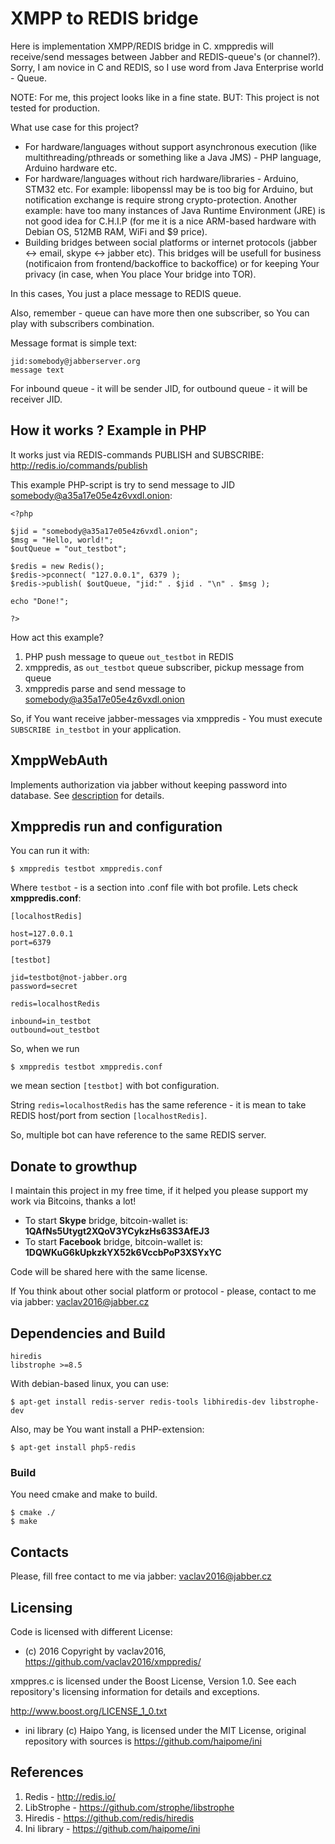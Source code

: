 # XMPP to REDIS bridge

Here is implementation XMPP/REDIS bridge in C. xmppredis will receive/send messages between Jabber and REDIS-queue's (or channel?). Sorry, I am novice in C and REDIS, so I use word from Java Enterprise world - Queue.

NOTE: For me, this project looks like in a fine state. BUT: This project is not tested for production.

What use case for this project?

* For hardware/languages without support asynchronous execution (like multithreading/pthreads or something like a Java JMS) - PHP language, Arduino hardware etc.
* For hardware/languages without rich hardware/libraries - Arduino, STM32 etc. For example: libopenssl may be is too big for Arduino, but notification exchange is require strong crypto-protection. Another example: have too many instances of Java Runtime Environment (JRE) is not good idea for C.H.I.P (for me it is a nice ARM-based hardware with Debian OS, 512MB RAM, WiFi and $9 price).
* Building bridges between social platforms or internet protocols (jabber <-> email, skype <-> jabber etc). This bridges will be usefull for business (notificaion from frontend/backoffice to backoffice) or for keeping Your privacy (in case, when You place Your bridge into TOR).

In this cases, You just a place message to REDIS queue.

Also, remember - queue can have more then one subscriber, so You can play with subscribers combination.

Message format is simple text:

    jid:somebody@jabberserver.org
    message text

For inbound queue - it will be sender JID, for outbound queue - it will be receiver JID.

## How it works ? Example in PHP

It works just via REDIS-commands PUBLISH and SUBSCRIBE:
http://redis.io/commands/publish

This example PHP-script is try to send message to JID somebody@a35a17e05e4z6vxdl.onion:

    <?php

    $jid = "somebody@a35a17e05e4z6vxdl.onion";
    $msg = "Hello, world!";
    $outQueue = "out_testbot";

    $redis = new Redis();
    $redis->pconnect( "127.0.0.1", 6379 );
    $redis->publish( $outQueue, "jid:" . $jid . "\n" . $msg );

    echo "Done!";

    ?>

How act this example?

1. PHP push message to queue `out_testbot` in REDIS
2. xmppredis, as `out_testbot` queue subscriber, pickup message from queue
3. xmppredis parse and send message to somebody@a35a17e05e4z6vxdl.onion

So, if You want receive jabber-messages via xmppredis - You must execute `SUBSCRIBE in_testbot` in your application.

## XmppWebAuth

Implements authorization via jabber without keeping password into database. See [description](xmppwebauth/) for details.

## Xmppredis run and configuration

You can run it with:

    $ xmppredis testbot xmppredis.conf

Where `testbot` - is a section into .conf file with bot profile.
Lets check **xmppredis.conf**:

    [localhostRedis]

    host=127.0.0.1
    port=6379

    [testbot]

    jid=testbot@not-jabber.org
    password=secret

    redis=localhostRedis

    inbound=in_testbot
    outbound=out_testbot

So, when we run 

    $ xmppredis testbot xmppredis.conf

we mean section `[testbot]` with bot configuration.

String `redis=localhostRedis` has the same reference - it is mean to take REDIS host/port from section `[localhostRedis]`.

So, multiple bot can have reference to the same REDIS server.

## Donate to growthup

I maintain this project in my free time, if it helped you please support my work via Bitcoins, thanks a lot!

* To start **Skype** bridge, bitcoin-wallet is: **1QAfNs5Utygt2XQoV3YCykzHs63S3AfEJ3**
* To start **Facebook** bridge, bitcoin-wallet is: **1DQWKuG6kUpkzkYX52k6VccbPoP3XSYxYC**

Code will be shared here with the same license.

If You think about other social platform or protocol - please, contact to me via jabber: vaclav2016@jabber.cz

## Dependencies and Build

    hiredis
    libstrophe >=8.5

With debian-based linux, you can use:

    $ apt-get install redis-server redis-tools libhiredis-dev libstrophe-dev

Also, may be You want install a PHP-extension:

    $ apt-get install php5-redis

### Build

You need cmake and make to build.

    $ cmake ./
    $ make

## Contacts

Please, fill free contact to me via jabber: vaclav2016@jabber.cz

## Licensing

Code is licensed with different License:

* (с) 2016 Copyright by vaclav2016, https://github.com/vaclav2016/xmppredis/

xmppres.c is licensed under the Boost License, Version 1.0. See each
repository's licensing information for details and exceptions.

http://www.boost.org/LICENSE_1_0.txt

* ini library (c) Haipo Yang, is licensed under the MIT License, original repository with sources is https://github.com/haipome/ini

## References

1. Redis - http://redis.io/
2. LibStrophe - https://github.com/strophe/libstrophe
3. Hiredis - https://github.com/redis/hiredis
4. Ini library - https://github.com/haipome/ini
